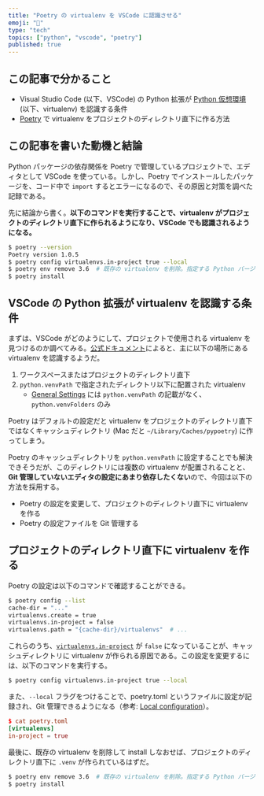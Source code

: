 ```yaml
---
title: "Poetry の virtualenv を VSCode に認識させる"
emoji: "🐤"
type: "tech"
topics: ["python", "vscode", "poetry"]
published: true
---
```


## この記事で分かること

- Visual Studio Code (以下、VSCode) の Python 拡張が [Python 仮想環境](https://www.python.org/dev/peps/pep-0405/) (以下、virtualenv) を認識する条件
- [Poetry](https://python-poetry.org/) で virtualenv をプロジェクトのディレクトリ直下に作る方法

## この記事を書いた動機と結論

Python パッケージの依存関係を Poetry で管理しているプロジェクトで、エディタとして VSCode を使っている。しかし、Poetry でインストールしたパッケージを、コード中で `import` するとエラーになるので、その原因と対策を調べた記録である。

先に結論から書く。**以下のコマンドを実行することで、virtualenv がプロジェクトのディレクトリ直下に作られるようになり、VSCode でも認識されるようになる。**

```bash
$ poetry --version
Poetry version 1.0.5
$ poetry config virtualenvs.in-project true --local
$ poetry env remove 3.6  # 既存の virtualenv を削除。指定する Python バージョンは適宜調整
$ poetry install
```

## VSCode の Python 拡張が virtualenv を認識する条件

まずは、VSCode がどのようにして、プロジェクトで使用される virtualenv を見つけるのか調べてみる。[公式ドキュメント](https://code.visualstudio.com/docs/python/environments#_where-the-extension-looks-for-environments)によると、主に以下の場所にある virtualenv を認識するようだ。

1. ワークスペースまたはプロジェクトのディレクトリ直下
2. `python.venvPath` で指定されたディレクトリ以下に配置された virtualenv
   - [General Settings](https://code.visualstudio.com/docs/python/settings-reference#_general-settings) には `python.venvPath` の記載がなく、`python.venvFolders` のみ

Poetry はデフォルトの設定だと virtualenv をプロジェクトのディレクトリ直下ではなくキャッシュディレクトリ (Mac だと `~/Library/Caches/pypoetry`) に作ってしまう。

Poetry のキャッシュディレクトリを `python.venvPath` に設定することでも解決できそうだが、このディレクトリには複数の virtualenv が配置されることと、**Git 管理していないエディタの設定にあまり依存したくない**ので、今回は以下の方法を採用する。

- Poetry の設定を変更して、プロジェクトのディレクトリ直下に virtualenv を作る
- Poetry の設定ファイルを Git 管理する

## プロジェクトのディレクトリ直下に virtualenv を作る

Poetry の設定は以下のコマンドで確認することができる。

```bash
$ poetry config --list
cache-dir = "..."
virtualenvs.create = true
virtualenvs.in-project = false
virtualenvs.path = "{cache-dir}/virtualenvs"  # ...
```

これらのうち、[`virtualenvs.in-project`](https://python-poetry.org/docs/configuration/#virtualenvsin-project-boolean) が `false` になっていることが、キャッシュディレクトリに virtualenv が作られる原因である。この設定を変更するには、以下のコマンドを実行する。

```bash
$ poetry config virtualenvs.in-project true --local
```

また、`--local` フラグをつけることで、poetry.toml というファイルに設定が記録され、Git 管理できるようになる（参考: [Local configuration](https://python-poetry.org/docs/configuration/#local-configuration)）。

```toml
$ cat poetry.toml
[virtualenvs]
in-project = true
```

最後に、既存の virtualenv を削除して install しなおせば、プロジェクトのディレクトリ直下に `.venv` が作られているはずだ。

```bash
$ poetry env remove 3.6  # 既存の virtualenv を削除。指定する Python バージョンは適宜調整
$ poetry install
```

